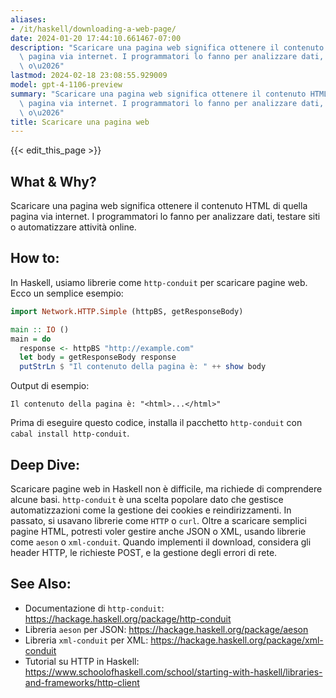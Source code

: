```yaml
---
aliases:
- /it/haskell/downloading-a-web-page/
date: 2024-01-20 17:44:10.661467-07:00
description: "Scaricare una pagina web significa ottenere il contenuto HTML di quella\
  \ pagina via internet. I programmatori lo fanno per analizzare dati, testare siti\
  \ o\u2026"
lastmod: 2024-02-18 23:08:55.929009
model: gpt-4-1106-preview
summary: "Scaricare una pagina web significa ottenere il contenuto HTML di quella\
  \ pagina via internet. I programmatori lo fanno per analizzare dati, testare siti\
  \ o\u2026"
title: Scaricare una pagina web
---
```


{{< edit_this_page >}}

## What & Why?
Scaricare una pagina web significa ottenere il contenuto HTML di quella pagina via internet. I programmatori lo fanno per analizzare dati, testare siti o automatizzare attività online.

## How to:
In Haskell, usiamo librerie come `http-conduit` per scaricare pagine web. Ecco un semplice esempio:

```Haskell
import Network.HTTP.Simple (httpBS, getResponseBody)

main :: IO ()
main = do
  response <- httpBS "http://example.com"
  let body = getResponseBody response
  putStrLn $ "Il contenuto della pagina è: " ++ show body
```

Output di esempio:
```
Il contenuto della pagina è: "<html>...</html>"
```

Prima di eseguire questo codice, installa il pacchetto `http-conduit` con `cabal install http-conduit`.

## Deep Dive:
Scaricare pagine web in Haskell non è difficile, ma richiede di comprendere alcune basi. `http-conduit` è una scelta popolare dato che gestisce automatizzazioni come la gestione dei cookies e reindirizzamenti. In passato, si usavano librerie come `HTTP` o `curl`. Oltre a scaricare semplici pagine HTML, potresti voler gestire anche JSON o XML, usando librerie come `aeson` o `xml-conduit`. Quando implementi il download, considera gli header HTTP, le richieste POST, e la gestione degli errori di rete.

## See Also:
- Documentazione di `http-conduit`: https://hackage.haskell.org/package/http-conduit
- Libreria `aeson` per JSON: https://hackage.haskell.org/package/aeson
- Libreria `xml-conduit` per XML: https://hackage.haskell.org/package/xml-conduit
- Tutorial su HTTP in Haskell: https://www.schoolofhaskell.com/school/starting-with-haskell/libraries-and-frameworks/http-client
